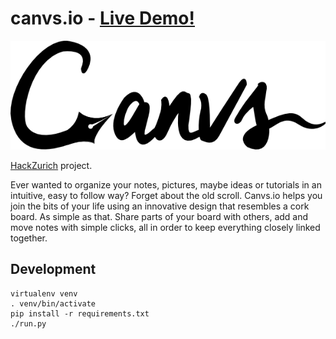 # canvs.io - [Live Demo!](http://178.62.194.181/)

![Logo](./app/static/images/logo_canvs.png)

[HackZurich](http://hackzurich.com/) project.

Ever wanted to organize your notes, pictures, maybe ideas or tutorials in an intuitive, easy to follow way? Forget about the old scroll. Canvs.io helps you join the bits of your life using an innovative design that resembles a cork board. As simple as that. Share parts of your board with others, add and move notes with simple clicks, all in order to keep everything closely linked together.

## Development
    virtualenv venv
    . venv/bin/activate
    pip install -r requirements.txt
    ./run.py
